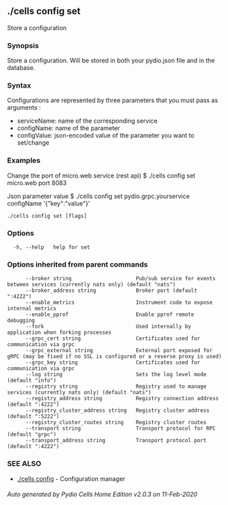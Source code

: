 ## ./cells config set

Store a configuration

### Synopsis

Store a configuration. Will be stored in both your pydio.json file and in the database.

### Syntax

Configurations are represented by three parameters that you must pass as arguments :
- serviceName: name of the corresponding service
- configName: name of the parameter
- configValue: json-encoded value of the parameter you want to set/change

### Examples

Change the port of micro.web service (rest api)
$ ./cells config set micro.web port 8083

Json parameter value
$ ./cells config set pydio.grpc.yourservice configName '{"key":"value"}'



```
./cells config set [flags]
```

### Options

```
  -h, --help   help for set
```

### Options inherited from parent commands

```
      --broker string                     Pub/sub service for events between services (currently nats only) (default "nats")
      --broker_address string             Broker port (default ":4222")
      --enable_metrics                    Instrument code to expose internal metrics
      --enable_pprof                      Enable pprof remote debugging
      --fork                              Used internally by application when forking processes
      --grpc_cert string                  Certificates used for communication via grpc
      --grpc_external string              External port exposed for gRPC (may be fixed if no SSL is configured or a reverse proxy is used)
      --grpc_key string                   Certificates used for communication via grpc
      --log string                        Sets the log level mode (default "info")
      --registry string                   Registry used to manage services (currently nats only) (default "nats")
      --registry_address string           Registry connection address (default ":4222")
      --registry_cluster_address string   Registry cluster address (default ":5222")
      --registry_cluster_routes string    Registry cluster routes
      --transport string                  Transport protocol for RPC (default "grpc")
      --transport_address string          Transport protocol port (default ":4222")
```

### SEE ALSO

* [./cells config](./cells-config)	 - Configuration manager

###### Auto generated by Pydio Cells Home Edition v2.0.3 on 11-Feb-2020
